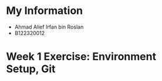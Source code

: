 # My Information
- Ahmad Alief Irfan bin Roslan
- B122320012

# Week 1 Exercise: Environment Setup, Git 

